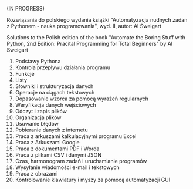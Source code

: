 (IN PROGRESS)

Rozwiązania do polskiego wydania książki "Automatyzacja nudnych zadan z Pythonem - nauka programowania", wyd. II, autor: Al Sweigart

Solutions to the Polish edition of the book "Automate the Boring Stuff with Python, 2nd Edition: Pracital Programming for Total Beginners" by Al Sweigart

1. Podstawy Pythona
2. Kontrola przepływu działania programu
3. Funkcje
4. Listy
5. Słowniki i strukturyzacja danych
6. Operacje na ciągach tekstowych
7. Dopasowanie wzorca za pomocą wyrażeń regularnych
8. Weryfikacja danych wejściowych
9. Odczyt i zapis plików
10. Organizacja plików
11. Usuwanie błędów
12. Pobieranie danych z internetu
13. Praca z arkuszami kalkulacyjnymi programu Excel
14. Praca z Arkuszami Google
15. Praca z dokumentami PDF i Worda
16. Praca z plikami CSV i danymi JSON
17. Czas, harmonogram zadań i uruchamianie programów
18. Wysyłanie wiadomości e-mail i tekstowych
19. Praca z obrazami
20. Kontrolowanie klawiatury i myszy za pomocą automatyzacji GUI
   
